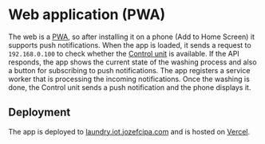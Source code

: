 # Web application (PWA)

The web is a [PWA](https://web.dev/learn/pwa/progressive-web-apps), so after installing it on a phone (Add to Home Screen) it supports push notifications.
When the app is loaded, it sends a request to `192.168.0.100` to check whether the [Control unit](../api/README.md) is available.
If the API responds, the app shows the current state of the washing process and also a button for subscribing to push notifications.
The app registers a service worker that is processing the incoming notifications.
Once the washing is done, the Control unit sends a push notification and the phone displays it.

## Deployment
The app is deployed to [laundry.iot.jozefcipa.com](https://laundry.iot.jozefcipa.com/) and is hosted on [Vercel](https://vercel.com/).

